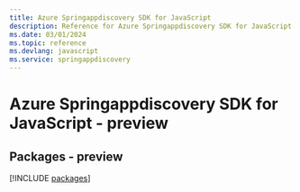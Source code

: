 ```yaml
---
title: Azure Springappdiscovery SDK for JavaScript
description: Reference for Azure Springappdiscovery SDK for JavaScript
ms.date: 03/01/2024
ms.topic: reference
ms.devlang: javascript
ms.service: springappdiscovery
---
```

# Azure Springappdiscovery SDK for JavaScript - preview
## Packages - preview
[!INCLUDE [packages](springappdiscovery-index.md)]